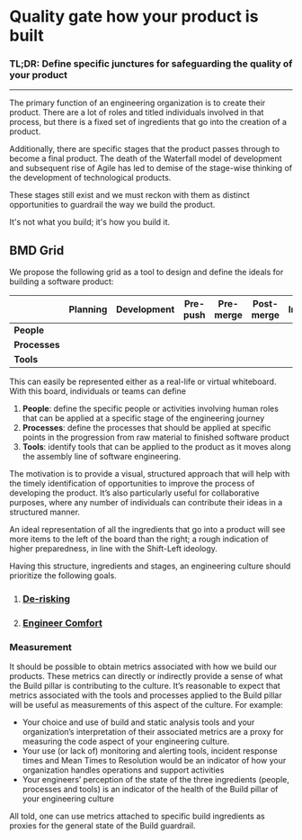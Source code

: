 Quality gate how your product is built
=====

### TL;DR: Define specific junctures for safeguarding the quality of your product
****

The primary function of an engineering organization is to create their product. There are a lot of roles and titled individuals involved in that process, but there is a fixed set of ingredients that go into the creation of a product.

Additionally, there are specific stages that the product passes through to become a final product. The death of the Waterfall model of development and subsequent rise of Agile has led to demise of the stage-wise thinking of the development of technological products. 

These stages still exist and we must reckon with them as distinct opportunities to guardrail the way we build the product. 

It's not what you build; it's how you build it.

## BMD Grid

We propose the following grid as a tool to design and define the ideals for building a software product:

|           | Planning | Development | Pre-push | Pre-merge | Post-merge | Integration |
|-----------|----------|-------------|----------|-----------|------------|-------------|
| **People**    |          |             |          |           |            |             |
| **Processes** |          |             |          |           |            |             |
| **Tools**     |          |             |          |           |            |             |

This can easily be represented either as a real-life or virtual whiteboard. With this board, individuals or teams can define
1. **People**: define the specific people or activities involving human roles that can be applied at a specific stage of the engineering journey
2. **Processes**: define the processes that should be applied at specific points in the progression from raw material to finished software product
3. **Tools**: identify tools that can be applied to the product as it moves along the assembly line of software engineering.

The motivation is to provide a visual, structured approach that will help with the timely identification of opportunities to improve the process of developing the product. It’s also particularly useful for collaborative purposes, where any number of individuals can contribute their ideas in a structured manner. 

An ideal representation of all the ingredients that go into a product will see more items to the left of the board than the right; a rough indication of higher preparedness, in line with the Shift-Left ideology.

Having this structure, ingredients and stages, an engineering culture should prioritize the following goals.

 1. ### [De-risking](derisk.md)
 
 2. ### [Engineer Comfort](comfort.md)


### Measurement
It should be possible to obtain metrics associated with how we build our products. These metrics can directly or indirectly provide a sense of what the Build pillar is contributing to the culture. It’s reasonable to expect that metrics associated with the tools and processes applied to the Build pillar will be useful as measurements of this aspect of the culture. For example:

- Your choice and use of build and static analysis tools and your organization’s interpretation of their associated metrics are a proxy for measuring the code aspect of your engineering culture.
- Your use (or lack of) monitoring and alerting tools, incident response times and Mean Times to Resolution would be an indicator of how your organization handles operations and support activities
- Your engineers’ perception of the state of the three ingredients (people, processes and tools) is an indicator of the health of the Build pillar of your engineering culture

All told, one can use metrics attached to specific build ingredients as proxies for the general state of the Build guardrail. 
